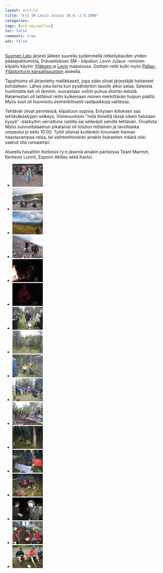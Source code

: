 ```yaml
---
layout: article 
title: "Erä SM Levin Jutaus 30.8.-2.9.2006" 
categories: 
tags: [erä-sm,vaellus]
toc: false 
comments: true 
ads: false 
---
```


[Suomen Latu](http://www.suomenlatu.fi/) järjesti jälleen suurella
sydämmellä retkeilykauden yhden päätapahtumista, Erävaelluksen SM -
kilpailun. Levin Jutaus -niminen kilpailu
käytiin [Ylläksen](http://www.yllas.fi/) ja [Levin](http://www.levi.fi/)
maastossa. Osittain reitti kulki myös [Pallas-Yllästunturin
kansallispuiston](http://www.luontoon.fi/pallas-yllastunturi) alueella.

Tapahtuma oli järjestetty mallikkaasti, jopa sään olivat järjestäjät
hoitaneet kohdalleen. Lähes joka kerta kun pysähdyttiin tauolle alkoi
sataa. Sateista huolimatta keli oli lämmin, suorastaan voitiin puhua
shortsi-kelistä. Ratamestari oli laittanut reitin kulkemaan monen
merkittävän huipun päältä. Myös suot oli huomioitu esimerkillisesti
rastipaikkoja valitessa.

Tehtävät olivat perinteisiä, kilpailuun sopivia. Erityisen kiitoksen saa
tehtäväkäskyjen selkeys. Viimevuotisiin "mitä ihmettä tässä oikein
halutaan kysyä" -käskyihin verrattuna rastilla sai selkeästi selville
tehtävän. Oivallista. Myös sunnuntaiaamun pikataival oli totutun
mittainen ja tavoiteaika umpeutui jo kello 10:00. Tytöt olisivat
kuiitenkin toivoneet hieman haastavampaa rataa, tai vaihtoehtoisesti
ainakin lisärastien määrä olisi saanut olla runsaampi.

Alueella havaittiin Kerkesix ry:n jäseniä ainakin partioissa Team
Marmot, Kerkesix Lunnit, Espoon Akilles sekä Kavtsi.

<div class="image-gallery" markdown="1">

-   [![](/images/era-sm-2006/Thumbnails/vaelluserasm2006_01b.jpg)](/images/era-sm-2006/vaelluserasm2006_01b.jpg)
-   [![](/images/era-sm-2006/Thumbnails/vaelluserasm2006_02b.jpg)](/images/era-sm-2006/vaelluserasm2006_02b.jpg)
-   [![](/images/era-sm-2006/Thumbnails/vaelluserasm2006_03b.jpg)](/images/era-sm-2006/vaelluserasm2006_03b.jpg)
-   [![](/images/era-sm-2006/Thumbnails/vaelluserasm2006_04b.jpg)](/images/era-sm-2006/vaelluserasm2006_04b.jpg)
-   [![](/images/era-sm-2006/Thumbnails/vaelluserasm2006_05b.jpg)](/images/era-sm-2006/vaelluserasm2006_05b.jpg)
-   [![](/images/era-sm-2006/Thumbnails/vaelluserasm2006_06b.jpg)](/images/era-sm-2006/vaelluserasm2006_06b.jpg)
-   [![](/images/era-sm-2006/Thumbnails/vaelluserasm2006_07b.jpg)](/images/era-sm-2006/vaelluserasm2006_07b.jpg)
-   [![](/images/era-sm-2006/Thumbnails/vaelluserasm2006_08b.jpg)](/images/era-sm-2006/vaelluserasm2006_08b.jpg)
-   [![](/images/era-sm-2006/Thumbnails/vaelluserasm2006_09b.jpg)](/images/era-sm-2006/vaelluserasm2006_09b.jpg)
-   [![](/images/era-sm-2006/Thumbnails/vaelluserasm2006_10b.jpg)](/images/era-sm-2006/vaelluserasm2006_10b.jpg)
-   [![](/images/era-sm-2006/Thumbnails/vaelluserasm2006_11b.jpg)](/images/era-sm-2006/vaelluserasm2006_11b.jpg)
-   [![](/images/era-sm-2006/Thumbnails/vaelluserasm2006_12b.jpg)](/images/era-sm-2006/vaelluserasm2006_12b.jpg)
-   [![](/images/era-sm-2006/Thumbnails/vaelluserasm2006_13b.jpg)](/images/era-sm-2006/vaelluserasm2006_13b.jpg)
-   [![](/images/era-sm-2006/Thumbnails/vaelluserasm2006_14b.jpg)](/images/era-sm-2006/vaelluserasm2006_14b.jpg)
-   [![](/images/era-sm-2006/Thumbnails/vaelluserasm2006_15b.jpg)](/images/era-sm-2006/vaelluserasm2006_15b.jpg)
-   [![](/images/era-sm-2006/Thumbnails/vaelluserasm2006_16b.jpg)](/images/era-sm-2006/vaelluserasm2006_16b.jpg)
-   [![](/images/era-sm-2006/Thumbnails/vaelluserasm2006_17b.jpg)](/images/era-sm-2006/vaelluserasm2006_17b.jpg)

</div>
